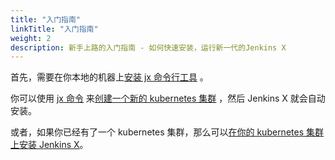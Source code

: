 ```yaml
---
title: "入门指南"
linkTitle: "入门指南"
weight: 2
description: 新手上路的入门指南 - 如何快速安装，运行新一代的Jenkins X
---
```


首先，需要在你本地的机器上[安装 jx 命令行工具](install) 。

你可以使用 [jx 命令](/commands/jx/#jx) 来[创建一个新的 kubernetes 集群](/zh/docs/getting-started/setup/create-cluster/) ，然后 Jenkins X 就会自动安装。

或者，如果你已经有了一个 kubernetes 集群，那么可以[在你的 kubernetes 集群上安装 Jenkins X](install-on-cluster)。
